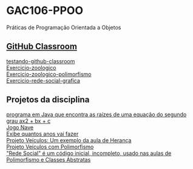 # GAC106-PPOO
Práticas de Programação Orientada a Objetos

## [GitHub Classroom](https://github.com/ppg-dac-ufla)
[testando-github-classroom](https://github.com/ppg-dac-ufla/testando-github-classroom-OsvaldoUfla)\
[Exercicio-zoologico](https://github.com/ppg-dac-ufla/exercicio-zoologico-OsvaldoUfla)\
[Exercicio-zoologico-polimorfismo](https://github.com/ppg-dac-ufla/exercicio-zoologico-polimorfismo-OsvaldoUfla)\
[Exercicio-rede-social-grafica](https://github.com/ppg-dac-ufla/exercicio-rede-social-grafica-OsvaldoUfla)

## Projetos da disciplina
[programa em Java que encontra as raízes de uma equação do segundo grau ax2 + bx + c](https://github.com/OsvaldoUfla/equacao-do-segundo-grau)\
[Jogo Nave](https://github.com/OsvaldoUfla/Nave2)\
[Exibe quantos anos vai fazer](https://github.com/OsvaldoUfla/GAC106-PPOO-Exibe-quantos-anos-vai-fazer)\
[Projeto Veículos: Um exemplo da aula de Herança](https://github.com/OsvaldoUfla/GAC106-PPOO-Veiculos)\
[Projeto Veículos com Polimorfismo](https://github.com/OsvaldoUfla/GAC106-PPOO-Veiculos-com-Polimorfismo)\
["Rede Social" é um código inicial, incompleto, usado nas aulas de Polimorfismo e Classes Abstratas](https://github.com/OsvaldoUfla/GAC106-PPOO-RedeSocial)


